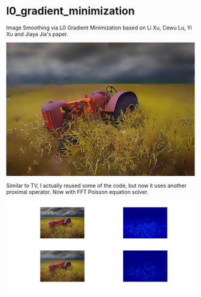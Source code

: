 # l0_gradient_minimization
Image Smoothing via L0 Gradient Minimization based on Li Xu, Cewu Lu, Yi Xu and Jiaya Jia's paper.

![](result.jpg)

Similar to TV, I actually reused some of the code, but now it uses another proximal operator. Now with FFT Poisson equation solver.

![](fig1.png)

